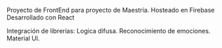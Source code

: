 Proyecto de FrontEnd para proyecto de Maestría.
Hosteado en Firebase
Desarrollado con React

Integración de librerías:
Logica difusa.
Reconocimiento de emociones.
Material UI.
